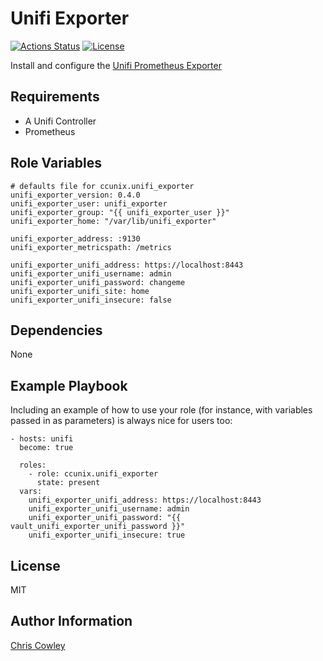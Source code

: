 Unifi Exporter
=========

[![Actions Status](https://github.com/chriscowley/ansible-role-unifi_exporter/workflows/Static%20code%20analysis/badge.svg)](https://github.com/chriscowley/ansible-role-unifi_exporter/actions)
[![License](https://img.shields.io/badge/license-MIT%20License-brightgreen.svg)](https://opensource.org/licenses/MIT)


Install and configure the [Unifi Prometheus Exporter](https://github.com/mdlayher/unifi_exporter)

Requirements
------------

- A Unifi Controller
- Prometheus

Role Variables
--------------

```
# defaults file for ccunix.unifi_exporter
unifi_exporter_version: 0.4.0
unifi_exporter_user: unifi_exporter
unifi_exporter_group: "{{ unifi_exporter_user }}"
unifi_exporter_home: "/var/lib/unifi_exporter"

unifi_exporter_address: :9130
unifi_exporter_metricspath: /metrics

unifi_exporter_unifi_address: https://localhost:8443
unifi_exporter_unifi_username: admin
unifi_exporter_unifi_password: changeme
unifi_exporter_unifi_site: home
unifi_exporter_unifi_insecure: false
```

Dependencies
------------

None

Example Playbook
----------------

Including an example of how to use your role (for instance, with variables passed in as parameters) is always nice for users too:

    - hosts: unifi
      become: true
      
      roles:
        - role: ccunix.unifi_exporter
          state: present
      vars:
        unifi_exporter_unifi_address: https://localhost:8443
        unifi_exporter_unifi_username: admin
        unifi_exporter_unifi_password: "{{  vault_unifi_exporter_unifi_password }}"
        unifi_exporter_unifi_insecure: true

License
-------

MIT

Author Information
------------------

[Chris Cowley](https://github.com/chriscowley)
